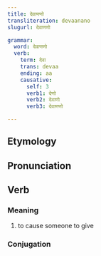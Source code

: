 ```yaml
---
title: देवाणणो
transliteration: devaanano
slugurl: देवाणणो

grammar: 
  word: देवाणणो
  verb:
    term: देवा
    trans: devaa
    ending: aa
    causative: 
      self: 3
      verb1: देणो
      verb2: देवाणो
      verb3: देवाणणो

---
```

## Etymology

## Pronunciation

## Verb
### Meaning
1. to cause someone to give

### Conjugation
<verb-conj :grammar="grammar"></verb-conj>
